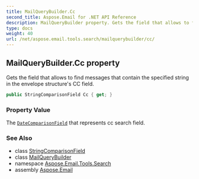 ```yaml
---
title: MailQueryBuilder.Cc
second_title: Aspose.Email for .NET API Reference
description: MailQueryBuilder property. Gets the field that allows to find messages that contain the specified string in the envelope structures CC field
type: docs
weight: 40
url: /net/aspose.email.tools.search/mailquerybuilder/cc/
---
```

## MailQueryBuilder.Cc property

Gets the field that allows to find messages that contain the specified string in the envelope structure's CC field.

```csharp
public StringComparisonField Cc { get; }
```

### Property Value

The [`DateComparisonField`](../../datecomparisonfield/) that represents cc search field.

### See Also

* class [StringComparisonField](../../stringcomparisonfield/)
* class [MailQueryBuilder](../)
* namespace [Aspose.Email.Tools.Search](../../mailquerybuilder/)
* assembly [Aspose.Email](../../../)


